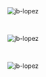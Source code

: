 <!--
### Hi there 👋

**jb-lopez/jb-lopez** is a ✨ _special_ ✨ repository because its `README.md` (this file) appears on your GitHub profile.

Here are some ideas to get you started:

- 🔭 I’m currently working on ...
- 🌱 I’m currently learning ...
- 👯 I’m looking to collaborate on ...
- 🤔 I’m looking for help with ...
- 💬 Ask me about ...
- 📫 How to reach me: ...
- 😄 Pronouns: ...
- ⚡ Fun fact: ...
-->

<img src="https://github-readme-stats.vercel.app/api?username=jb-lopez&show_icons=true&theme=dark&count_private=true&locale=en" alt="jb-lopez" />

&nbsp;

<img src="https://github-readme-stats.vercel.app/api/top-langs?username=jb-lopez&show_icons=true&theme=dark&locale=en&layout=compact" alt="jb-lopez" />

&nbsp;

<img src="https://github-readme-streak-stats.herokuapp.com/?user=jb-lopez&theme=dark" alt="jb-lopez" />

